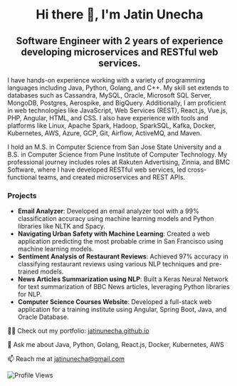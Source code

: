 <h1 align="center">Hi there 👋, I'm Jatin Unecha</h1>
<h2 align="center">Software Engineer with 2 years of experience developing microservices and RESTful web services.</h2>

I have hands-on experience working with a variety of programming languages including Java, Python, Golang, and C++. My skill set extends to databases such as Cassandra, MySQL, Oracle, Microsoft SQL Server, MongoDB, Postgres, Aerospike, and BigQuery. Additionally, I am proficient in web technologies like JavaScript, Web Services (REST), React.js, Vue.js, PHP, Angular, HTML, and CSS. I also have experience with tools and platforms like Linux, Apache Spark, Hadoop, SparkSQL, Kafka, Docker, Kubernetes, AWS, Azure, GCP, Git, Airflow, ActiveMQ, and Maven.

I hold an M.S. in Computer Science from San Jose State University and a B.S. in Computer Science from Pune Institute of Computer Technology. My professional journey includes roles at Rakuten Advertising, Zinnia, and BMC Software, where I have developed RESTful web services, led cross-functional teams, and created microservices and REST APIs.

### Projects
- **Email Analyzer**: Developed an email analyzer tool with a 99% classification accuracy using machine learning models and Python libraries like NLTK and Spacy.
- **Navigating Urban Safety with Machine Learning**: Created a web application predicting the most probable crime in San Francisco using machine learning models.
- **Sentiment Analysis of Restaurant Reviews**: Achieved 97% accuracy in classifying restaurant reviews using various NLP techniques and pre-trained models.
- **News Articles Summarization using NLP**: Built a Keras Neural Network for text summarization of BBC News articles, leveraging Python libraries for NLP.
- **Computer Science Courses Website**: Developed a full-stack web application for a training institute using Angular, Spring Boot, Java, and Oracle Database.

👨‍💻 Check out my portfolio: [jatinunecha.github.io](https://jatinunecha.github.io)

💬 Ask me about Java, Python, Golang, React.js, Docker, Kubernetes, AWS

📫 Reach me at jatinunecha@gmail.com

![Profile Views](https://komarev.com/ghpvc/?username=jsunecha&color=green)

<!--
**jsunecha/jsunecha** is a ✨ _special_ ✨ repository because its `README.md` (this file) appears on your GitHub profile.

Here are some ideas to get you started:

- 🔭 I’m currently working on ...
- 🌱 I’m currently learning ...
- 👯 I’m looking to collaborate on ...
- 🤔 I’m looking for help with ...
- 💬 Ask me about ...
- 📫 How to reach me: ...
- 😄 Pronouns: ...
- ⚡ Fun fact: ...
-->
